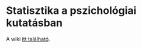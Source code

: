 # Statisztika a pszichológiai kutatásban

A wiki [itt található](https://github.com/modszerek/statisztika/wiki).
